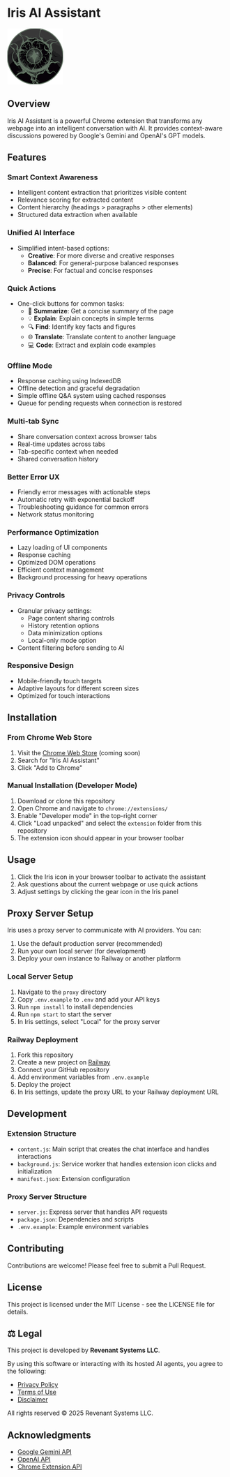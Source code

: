 # Iris AI Assistant

![Iris AI Assistant Logo](extension/icons/icon128.png)

## Overview

Iris AI Assistant is a powerful Chrome extension that transforms any webpage into an intelligent conversation with AI. It provides context-aware discussions powered by Google's Gemini and OpenAI's GPT models.

## Features

### Smart Context Awareness
- Intelligent content extraction that prioritizes visible content
- Relevance scoring for extracted content
- Content hierarchy (headings > paragraphs > other elements)
- Structured data extraction when available

### Unified AI Interface
- Simplified intent-based options:
  - **Creative**: For more diverse and creative responses
  - **Balanced**: For general-purpose balanced responses
  - **Precise**: For factual and concise responses

### Quick Actions
- One-click buttons for common tasks:
  - 📝 **Summarize**: Get a concise summary of the page
  - 💡 **Explain**: Explain concepts in simple terms
  - 🔍 **Find**: Identify key facts and figures
  - 🌐 **Translate**: Translate content to another language
  - 💻 **Code**: Extract and explain code examples

### Offline Mode
- Response caching using IndexedDB
- Offline detection and graceful degradation
- Simple offline Q&A system using cached responses
- Queue for pending requests when connection is restored

### Multi-tab Sync
- Share conversation context across browser tabs
- Real-time updates across tabs
- Tab-specific context when needed
- Shared conversation history

### Better Error UX
- Friendly error messages with actionable steps
- Automatic retry with exponential backoff
- Troubleshooting guidance for common errors
- Network status monitoring

### Performance Optimization
- Lazy loading of UI components
- Response caching
- Optimized DOM operations
- Efficient context management
- Background processing for heavy operations

### Privacy Controls
- Granular privacy settings:
  - Page content sharing controls
  - History retention options
  - Data minimization options
  - Local-only mode option
- Content filtering before sending to AI

### Responsive Design
- Mobile-friendly touch targets
- Adaptive layouts for different screen sizes
- Optimized for touch interactions

## Installation

### From Chrome Web Store
1. Visit the [Chrome Web Store](https://chrome.google.com/webstore) (coming soon)
2. Search for "Iris AI Assistant"
3. Click "Add to Chrome"

### Manual Installation (Developer Mode)
1. Download or clone this repository
2. Open Chrome and navigate to `chrome://extensions/`
3. Enable "Developer mode" in the top-right corner
4. Click "Load unpacked" and select the `extension` folder from this repository
5. The extension icon should appear in your browser toolbar

## Usage

1. Click the Iris icon in your browser toolbar to activate the assistant
2. Ask questions about the current webpage or use quick actions
3. Adjust settings by clicking the gear icon in the Iris panel

## Proxy Server Setup

Iris uses a proxy server to communicate with AI providers. You can:

1. Use the default production server (recommended)
2. Run your own local server (for development)
3. Deploy your own instance to Railway or another platform

### Local Server Setup

1. Navigate to the `proxy` directory
2. Copy `.env.example` to `.env` and add your API keys
3. Run `npm install` to install dependencies
4. Run `npm start` to start the server
5. In Iris settings, select "Local" for the proxy server

### Railway Deployment

1. Fork this repository
2. Create a new project on [Railway](https://railway.app/)
3. Connect your GitHub repository
4. Add environment variables from `.env.example`
5. Deploy the project
6. In Iris settings, update the proxy URL to your Railway deployment URL

## Development

### Extension Structure
- `content.js`: Main script that creates the chat interface and handles interactions
- `background.js`: Service worker that handles extension icon clicks and initialization
- `manifest.json`: Extension configuration

### Proxy Server Structure
- `server.js`: Express server that handles API requests
- `package.json`: Dependencies and scripts
- `.env.example`: Example environment variables

## Contributing

Contributions are welcome! Please feel free to submit a Pull Request.

## License

This project is licensed under the MIT License - see the LICENSE file for details.

## ⚖️ Legal

This project is developed by **Revenant Systems LLC**.

By using this software or interacting with its hosted AI agents, you agree to the following:

- [Privacy Policy](https://yourusername.github.io/gpt-legal/privacy.html)
- [Terms of Use](https://yourusername.github.io/gpt-legal/terms.html)
- [Disclaimer](https://yourusername.github.io/gpt-legal/disclaimer.html)

All rights reserved © 2025 Revenant Systems LLC.


## Acknowledgments

- [Google Gemini API](https://ai.google.dev/)
- [OpenAI API](https://openai.com/api/)
- [Chrome Extension API](https://developer.chrome.com/docs/extensions/reference/)
